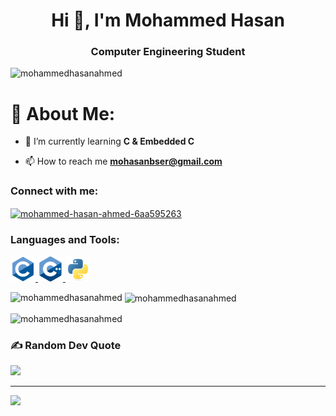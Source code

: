 <h1 align="center">Hi 👋, I'm Mohammed Hasan</h1>
<h3 align="center">Computer Engineering Student</h3>

<p align="left"> <img src="https://komarev.com/ghpvc/?username=mohammedhasanahmed&label=Profile%20views&color=0e75b6&style=flat" alt="mohammedhasanahmed" /> </p>

# 💫 About Me:
- 🌱 I’m currently learning **C & Embedded C**

- 📫 How to reach me **mohasanbser@gmail.com**

<h3 align="left">Connect with me:</h3>
<p align="left">
<a href="https://linkedin.com/in/mohammed-hasan-ahmed-6aa595263" target="blank"><img align="center" src="https://raw.githubusercontent.com/rahuldkjain/github-profile-readme-generator/master/src/images/icons/Social/linked-in-alt.svg" alt="mohammed-hasan-ahmed-6aa595263" height="30" width="40" /></a>
</p>

<h3 align="left">Languages and Tools:</h3>
<p align="left"> <a href="https://www.cprogramming.com/" target="_blank" rel="noreferrer"> <img src="https://raw.githubusercontent.com/devicons/devicon/master/icons/c/c-original.svg" alt="c" width="40" height="40"/> </a> <a href="https://www.w3schools.com/cpp/" target="_blank" rel="noreferrer"> <img src="https://raw.githubusercontent.com/devicons/devicon/master/icons/cplusplus/cplusplus-original.svg" alt="cplusplus" width="40" height="40"/> </a> <a href="https://www.python.org" target="_blank" rel="noreferrer"> <img src="https://raw.githubusercontent.com/devicons/devicon/master/icons/python/python-original.svg" alt="python" width="40" height="40"/> </a> </p>

<p><img align="left" src="https://github-readme-stats.vercel.app/api/top-langs?username=mohammedhasanahmed&show_icons=true&locale=en&layout=compact" alt="mohammedhasanahmed" /></p>

<p>&nbsp;<img align="center" src="https://github-readme-stats.vercel.app/api?username=mohammedhasanahmed&show_icons=true&locale=en" alt="mohammedhasanahmed" /></p>

<p><img align="center" src="https://github-readme-streak-stats.herokuapp.com/?user=mohammedhasanahmed&" alt="mohammedhasanahmed" /></p>

### ✍️ Random Dev Quote
![](https://quotes-github-readme.vercel.app/api?type=horizontal&theme=radical)

---
[![](https://visitcount.itsvg.in/api?id=MohammedHasanAhmed&icon=6&color=0)](https://visitcount.itsvg.in)

<!-- Proudly created with GPRM ( https://gprm.itsvg.in ) -->
